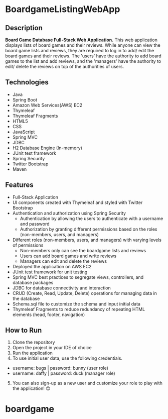 # BoardgameListingWebApp

## Description

**Board Game Database Full-Stack Web Application.**
This web application displays lists of board games and their reviews. While anyone can view the board game lists and reviews, they are required to log in to add/ edit the board games and their reviews. The 'users' have the authority to add board games to the list and add reviews, and the 'managers' have the authority to edit/ delete the reviews on top of the authorities of users.  

## Technologies

- Java
- Spring Boot
- Amazon Web Services(AWS) EC2
- Thymeleaf
- Thymeleaf Fragments
- HTML5
- CSS
- JavaScript
- Spring MVC
- JDBC
- H2 Database Engine (In-memory)
- JUnit test framework
- Spring Security
- Twitter Bootstrap
- Maven

## Features

- Full-Stack Application
- UI components created with Thymeleaf and styled with Twitter Bootstrap
- Authentication and authorization using Spring Security
  - Authentication by allowing the users to authenticate with a username and password
  - Authorization by granting different permissions based on the roles (non-members, users, and managers)
- Different roles (non-members, users, and managers) with varying levels of permissions
  - Non-members only can see the boardgame lists and reviews
  - Users can add board games and write reviews
  - Managers can edit and delete the reviews
- Deployed the application on AWS EC2
- JUnit test framework for unit testing
- Spring MVC best practices to segregate views, controllers, and database packages
- JDBC for database connectivity and interaction
- CRUD (Create, Read, Update, Delete) operations for managing data in the database
- Schema.sql file to customize the schema and input initial data
- Thymeleaf Fragments to reduce redundancy of repeating HTML elements (head, footer, navigation)

## How to Run

1. Clone the repository
2. Open the project in your IDE of choice
3. Run the application
4. To use initial user data, use the following credentials.
  - username: bugs    |     password: bunny (user role)
  - username: daffy   |     password: duck  (manager role)
5. You can also sign-up as a new user and customize your role to play with the application! 😊
# boardgame
